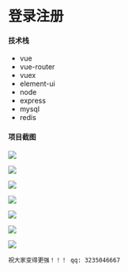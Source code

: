 # **登录注册**

#### 技术栈

- vue
- vue-router
- vuex
- element-ui
- node
- express
- mysql
- redis

#### 项目截图

![](https://cdn.jsdelivr.net/gh/LemonSeven-07/cloudImg@master/img/202204052157733.png)

![](https://cdn.jsdelivr.net/gh/LemonSeven-07/cloudImg@master/img/202204052158147.png)

![](https://cdn.jsdelivr.net/gh/LemonSeven-07/cloudImg@master/img/202204052158240.png)

![](https://cdn.jsdelivr.net/gh/LemonSeven-07/cloudImg@master/img/202204052203021.png)

![](https://cdn.jsdelivr.net/gh/LemonSeven-07/cloudImg@master/img/202204052203794.png)

![](https://cdn.jsdelivr.net/gh/LemonSeven-07/cloudImg@master/img/202204052203045.png)

![](https://cdn.jsdelivr.net/gh/LemonSeven-07/cloudImg@master/img/202204052204584.png)

`祝大家变得更强！！！	qq: 3235046667`
